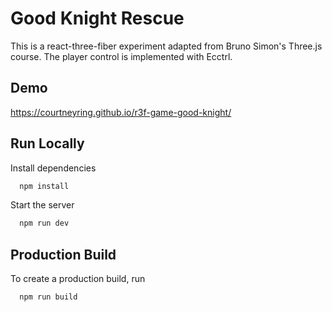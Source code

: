 
# Good Knight Rescue

This is a react-three-fiber experiment adapted from Bruno Simon's Three.js course. The player control is implemented with Ecctrl.


## Demo

https://courtneyring.github.io/r3f-game-good-knight/

## Run Locally

Install dependencies

```bash
  npm install
```

Start the server

```bash
  npm run dev
```


## Production Build

To create a production build, run

```bash
  npm run build
```

